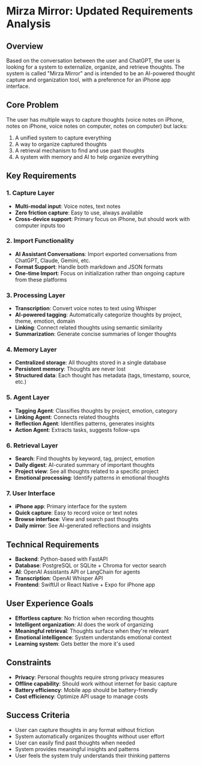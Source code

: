 # Mirza Mirror: Updated Requirements Analysis

## Overview
Based on the conversation between the user and ChatGPT, the user is looking for a system to externalize, organize, and retrieve thoughts. The system is called "Mirza Mirror" and is intended to be an AI-powered thought capture and organization tool, with a preference for an iPhone app interface.

## Core Problem
The user has multiple ways to capture thoughts (voice notes on iPhone, notes on iPhone, voice notes on computer, notes on computer) but lacks:
1. A unified system to capture everything
2. A way to organize captured thoughts
3. A retrieval mechanism to find and use past thoughts
4. A system with memory and AI to help organize everything

## Key Requirements

### 1. Capture Layer
- **Multi-modal input**: Voice notes, text notes
- **Zero friction capture**: Easy to use, always available
- **Cross-device support**: Primary focus on iPhone, but should work with computer inputs too

### 2. Import Functionality
- **AI Assistant Conversations**: Import exported conversations from ChatGPT, Claude, Gemini, etc.
- **Format Support**: Handle both markdown and JSON formats
- **One-time Import**: Focus on initialization rather than ongoing capture from these platforms

### 3. Processing Layer
- **Transcription**: Convert voice notes to text using Whisper
- **AI-powered tagging**: Automatically categorize thoughts by project, theme, emotion, domain
- **Linking**: Connect related thoughts using semantic similarity
- **Summarization**: Generate concise summaries of longer thoughts

### 4. Memory Layer
- **Centralized storage**: All thoughts stored in a single database
- **Persistent memory**: Thoughts are never lost
- **Structured data**: Each thought has metadata (tags, timestamp, source, etc.)

### 5. Agent Layer
- **Tagging Agent**: Classifies thoughts by project, emotion, category
- **Linking Agent**: Connects related thoughts
- **Reflection Agent**: Identifies patterns, generates insights
- **Action Agent**: Extracts tasks, suggests follow-ups

### 6. Retrieval Layer
- **Search**: Find thoughts by keyword, tag, project, emotion
- **Daily digest**: AI-curated summary of important thoughts
- **Project view**: See all thoughts related to a specific project
- **Emotional processing**: Identify patterns in emotional thoughts

### 7. User Interface
- **iPhone app**: Primary interface for the system
- **Quick capture**: Easy to record voice or text notes
- **Browse interface**: View and search past thoughts
- **Daily mirror**: See AI-generated reflections and insights

## Technical Requirements
- **Backend**: Python-based with FastAPI
- **Database**: PostgreSQL or SQLite + Chroma for vector search
- **AI**: OpenAI Assistants API or LangChain for agents
- **Transcription**: OpenAI Whisper API
- **Frontend**: SwiftUI or React Native + Expo for iPhone app

## User Experience Goals
- **Effortless capture**: No friction when recording thoughts
- **Intelligent organization**: AI does the work of organizing
- **Meaningful retrieval**: Thoughts surface when they're relevant
- **Emotional intelligence**: System understands emotional context
- **Learning system**: Gets better the more it's used

## Constraints
- **Privacy**: Personal thoughts require strong privacy measures
- **Offline capability**: Should work without internet for basic capture
- **Battery efficiency**: Mobile app should be battery-friendly
- **Cost efficiency**: Optimize API usage to manage costs

## Success Criteria
- User can capture thoughts in any format without friction
- System automatically organizes thoughts without user effort
- User can easily find past thoughts when needed
- System provides meaningful insights and patterns
- User feels the system truly understands their thinking patterns
